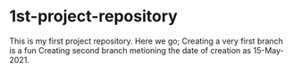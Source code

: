 # 1st-project-repository
This is my first project repository.
Here we go;
  Creating a very first branch is a fun
  Creating second branch metioning the date of creation as 15-May-2021.
